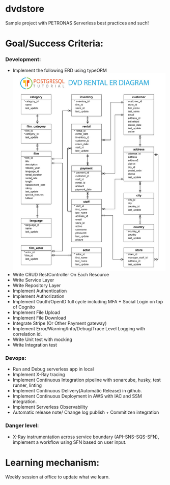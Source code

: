 # dvdstore

Sample project with PETRONAS Serverless best practices and such!

# Goal/Success Criteria:

### Development:

- Implement the following ERD using typeORM
  ![DVDStore ERD](./printable-postgresql-sample-database-diagram1024_1.jpg)
- Write CRUD RestController On Each Resource
- Write Service Layer
- Write Repository Layer
- Implement Authentication
- Implement Authorization
- Implement Oauth/OpenID full cycle including MFA + Social Login on top of Cognito
- Implement File Upload
- Implement File Download
- Integrate Stripe (Or Other Payment gateway)
- Implement Error/Warning/Info/Debug/Trace Level Logging with correlation id.
- Write Unit test with mocking
- Write Integration test

### Devops:

- Run and Debug serverless app in local
- Implement X-Ray tracing
- Implement Continuous Integration pipeline with sonarcube, husky, test runner, linting
- Implement Continuous Delivery(Automatic Release) in github.
- Implement Continuous Deployment in AWS with IAC and SSM integration.
- Implement Serverless Observability
- Automatic release note/ Change log publish + Commitizen integration

### Danger level:

- X-Ray instrumentation across service boundary (API-SNS-SQS-SFN), implement a workflow using SFN based on user input.

# Learning mechanism:

Weekly session at office to update what we learn.
